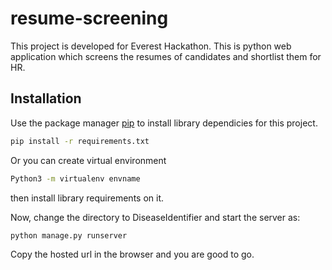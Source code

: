 # resume-screening
This project is developed for Everest Hackathon. This is python web application which screens the resumes of candidates and shortlist them for HR.

## Installation

Use the package manager [pip](https://pip.pypa.io/en/stable/) to install library dependicies for this project.

```bash
pip install -r requirements.txt
```

Or you can create virtual environment

```bash
Python3 -m virtualenv envname
```

then install library requirements on it.

Now, change the directory to DiseaseIdentifier and start the server as:

```python
python manage.py runserver
```
Copy the hosted url in the browser and you are good to go.
